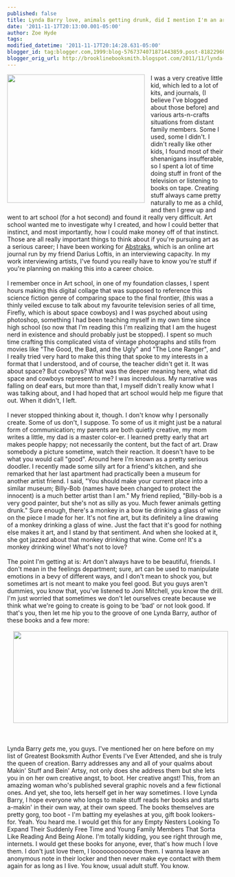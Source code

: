 ```yaml
---
published: false
title: Lynda Barry love, animals getting drunk, did I mention I'm an art school dropout?
date: '2011-11-17T20:13:00.001-05:00'
author: Zoe Hyde
tags: 
modified_datetime: '2011-11-17T20:14:28.631-05:00'
blogger_id: tag:blogger.com,1999:blog-5767374071871443859.post-8182296013349503489
blogger_orig_url: http://brooklinebooksmith.blogspot.com/2011/11/lynda-barry-love-animals-getting-drunk.html
---
```


<div class="separator" style="clear: both; text-align: left;"><a href="http://hammer.ucla.edu/image/1671/600/450.JPG" imageanchor="1" style="clear: left; float: left; margin-bottom: 1em; margin-right: 1em;"><img border="0" height="298" src="http://hammer.ucla.edu/image/1671/600/450.JPG" width="320" /></a>I was a very creative little kid, which led to a lot of kits, and journals, (I believe I've blogged about those before) and various arts-n-crafts situations from distant family members. Some I used, some I didn't. I didn't really like other kids, I found most of their shenanigans insufferable, so I spent a lot of time doing stuff in front of the television or listening to books on tape. Creating stuff always came pretty naturally to me as a child, and then I grew up and went to art school (for a hot second) and found it really very difficult. Art school wanted me to investigate why I created, and how I could better that instinct, and most importantly, how I could make money off of that instinct. Those are all really important things to think about if you're pursuing art as a serious career; I have been working for <a href="http://www.abstraks.com/">Abstraks</a>, which is an online art journal run by my friend Darius Loftis, in an interviewing capacity. In my work interviewing artists, I've found you really have to know you're stuff if you're planning on making this into a career choice. </div><div class="separator" style="clear: both; text-align: left;"><br /></div><div class="separator" style="clear: both; text-align: left;">I remember once in Art school, in one of my foundation classes, I spent hours making this digital collage that was supposed to reference this science fiction genre of comparing space to the final frontier, (this was a thinly veiled excuse to talk about my favourite television series of all time, Firefly, which is about space cowboys)&nbsp;and I was psyched about using photoshop, something I had been teaching myself in my own time since high school&nbsp;(so now that I'm reading this I'm realizing that I am the hugest nerd in existence and should probably just be stopped). I spent so much time crafting this complicated vista of vintage photographs and stills from movies like "The Good, the Bad, and the Ugly" and "The Lone Ranger", and I really tried very hard to make this thing that spoke to my interests in a format that I understood, and of course, the teacher didn't get it. It was about space? But cowboys? What was the deeper meaning here, what did space and cowboys represent to me? I was incredulous. My narrative was falling on deaf ears, but more than that, I myself didn't really know what I was talking about, and I had hoped that art school would help me figure that out. When it didn't, I left.</div><div class="separator" style="clear: both; text-align: left;"><br /></div>I never stopped thinking about it, though. I don't know why I personally create. Some of us don't, I suppose. To some of us it might just be a natural form of communication; my parents are both quietly creative, my mom writes a little, my dad is a master color-er. I learned pretty early that art makes people happy; not necessarily the content, but the fact of art. Draw somebody a picture sometime, watch their reaction. It doesn't have to be what you would call "good". Around here I'm known as a pretty serious doodler. I recently made some silly art for a friend's kitchen, and she remarked that her last apartment had practically been a museum for another artist friend. I said, "You should make your current place into a similar museum; Billy-Bob (names have been changed to protect the innocent) is a much better artist than I am." My friend replied, "Billy-bob is a very good painter, but she's not as silly as you. Much fewer animals getting drunk." Sure enough, there's a monkey in a bow tie drinking a glass of wine on the piece I made for her. It's not fine art, but its definitely a line drawing of a monkey drinking a glass of wine. Just the fact that it's good for nothing else makes it art, and I stand by that sentiment. And when she looked at it, she got jazzed about that monkey drinking that wine. Come on! It's a monkey drinking wine! What's not to love? <br /><br />The point I'm getting at is: Art don't always have to be beautiful,&nbsp;friends. I don't mean in the feelings department; sure, art can be used to manipulate emotions in a bevy of different ways, and I don't mean to shock you, but sometimes art is not meant to make you feel good. But you guys aren't dummies, you know that, you've listened to Joni Mitchell, you know the drill. I'm just worried that sometimes we don't let ourselves create because we think what we're going to create is going to be 'bad' or not look good. If that's you, then let me hip you to the groove of one Lynda Barry, author of these books and a few more:<br /><br /><div class="separator" style="clear: both; text-align: center;"><a href="http://img.photobucket.com/albums/v373/Nuhbrans/barry.jpg?t=1321576886" imageanchor="1" style="margin-left: 1em; margin-right: 1em;"><img border="0" height="213" src="http://img.photobucket.com/albums/v373/Nuhbrans/barry.jpg?t=1321576886" width="500" /></a></div><div class="separator" style="clear: both; text-align: center;"><br /></div><br /><br /><div style="text-align: left;">Lynda Barry <em>gets </em>me, you guys. I've mentioned her on here before on my list of Greatest Booksmith Author Events I've Ever Attended, and she is truly the queen of creation. Barry addresses any and all of your qualms about Makin' Stuff and Bein' Artsy, not only does she address them but she lets you in on her own creative angst, to boot. Her creative angst! This, from an amazing woman who's published several graphic novels and a few fictional ones. And yet, she too, lets herself get in her way sometimes. I love Lynda Barry, I hope everyone who longs to make stuff reads her books and starts a-makin' in their own way, at their own speed. The books themselves are pretty gorg, too boot - I'm batting my eyelashes at you, gift book lookers-for. Yeah. You heard me. I would get this for any&nbsp;Empty Nesters&nbsp;Looking To Expand Their Suddenly Free Time and Young Family Members That Sorta Like Reading And Being Alone. I'm totally kidding, you see right through me, internets. I would get these books for anyone, ever, that's how much I love them. I don't just love them, I loooooooooooove them. I wanna leave an anonymous note in their locker and then never make eye contact with them again for as long as I live. You know, usual adult stuff. You know. </div>